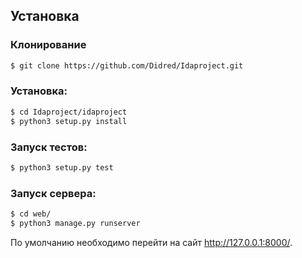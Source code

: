 ## Установка

### Клонирование

```bash
$ git clone https://github.com/Didred/Idaproject.git
```

### Установка:

```bash
$ cd Idaproject/idaproject
$ python3 setup.py install
```

### Запуск тестов:

```bash
$ python3 setup.py test
```

### Запуск сервера:

```bash
$ cd web/
$ python3 manage.py runserver
```

По умолчанию необходимо перейти на сайт http://127.0.0.1:8000/.

